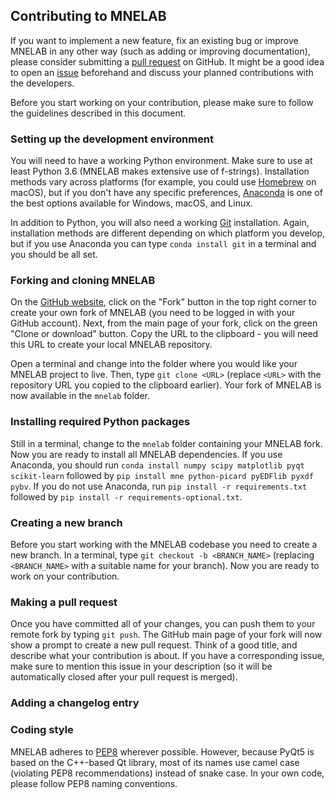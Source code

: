 ## Contributing to MNELAB
If you want to implement a new feature, fix an existing bug or improve MNELAB in any other way (such as adding or improving documentation), please consider submitting a [pull request](https://github.com/cbrnr/mnelab/pulls) on GitHub. It might be a good idea to open an [issue](https://github.com/cbrnr/mnelab/issues) beforehand and discuss your planned contributions with the developers.

Before you start working on your contribution, please make sure to follow the guidelines described in this document.


### Setting up the development environment
You will need to have a working Python environment. Make sure to use at least Python 3.6 (MNELAB makes extensive use of f-strings). Installation methods vary across platforms (for example, you could use [Homebrew](https://brew.sh/) on macOS), but if you don't have any specific preferences, [Anaconda](https://www.anaconda.com/) is one of the best options available for Windows, macOS, and Linux.

In addition to Python, you will also need a working [Git](https://git-scm.com/) installation. Again, installation methods are different depending on which platform you develop, but if you use Anaconda you can type `conda install git` in a terminal and you should be all set.

### Forking and cloning MNELAB
On the [GitHub website](https://github.com/cbrnr/mnelab), click on the "Fork" button in the top right corner to create your own fork of MNELAB (you need to be logged in with your GitHub account). Next, from the main page of your fork, click on the green "Clone or download" button. Copy the URL to the clipboard - you will need this URL to create your local MNELAB repository.

Open a terminal and change into the folder where you would like your MNELAB project to live. Then, type `git clone <URL>` (replace `<URL>` with the repository URL you copied to the clipboard earlier). Your fork of MNELAB is now available in the `mnelab` folder.

### Installing required Python packages
Still in a terminal, change to the `mnelab` folder containing your MNELAB fork. Now you are ready to install all MNELAB dependencies. If you use Anaconda, you should run `conda install numpy scipy matplotlib pyqt scikit-learn` followed by `pip install mne python-picard pyEDFlib pyxdf pybv`. If you do not use Anaconda, run `pip install -r requirements.txt` followed by `pip install -r requirements-optional.txt`.

### Creating a new branch
Before you start working with the MNELAB codebase you need to create a new branch. In a terminal, type `git checkout -b <BRANCH_NAME>` (replacing `<BRANCH_NAME>` with a suitable name for your branch). Now you are ready to work on your contribution.

### Making a pull request
Once you have committed all of your changes, you can push them to your remote fork by typing `git push`. The GitHub main page of your fork will now show a prompt to create a new pull request. Think of a good title, and describe what your contribution is about. If you have a corresponding issue, make sure to mention this issue in your description (so it will be automatically closed after your pull request is merged).

### Adding a changelog entry


### Coding style
MNELAB adheres to [PEP8](https://www.python.org/dev/peps/pep-0008/) wherever possible. However, because PyQt5 is based on the C++-based Qt library, most of its names use camel case (violating PEP8 recommendations) instead of snake case. In your own code, please follow PEP8 naming conventions.

